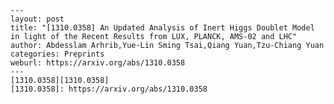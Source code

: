     ---
    layout: post
    title: "[1310.0358] An Updated Analysis of Inert Higgs Doublet Model in light of the Recent Results from LUX, PLANCK, AMS-02 and LHC"
    author: Abdesslam Arhrib,Yue-Lin Sming Tsai,Qiang Yuan,Tzu-Chiang Yuan
    categories: Preprints
    weburl: https://arxiv.org/abs/1310.0358
    ---
    [1310.0358][1310.0358]
    [1310.0358]: https://arxiv.org/abs/1310.0358
